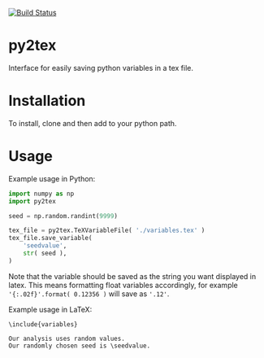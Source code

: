 [![Build Status](https://travis-ci.com/zhafen/py2tex.svg?branch=master)](https://travis-ci.com/zhafen/py2tex)
# py2tex
Interface for easily saving python variables in a tex file.

# Installation

To install, clone and then add to your python path.

# Usage

Example usage in Python:
```python
import numpy as np
import py2tex

seed = np.random.randint(9999)

tex_file = py2tex.TeXVariableFile( './variables.tex' )
tex_file.save_variable(
    'seedvalue',
    str( seed ),
)
```
Note that the variable should be saved as the string you want displayed in latex.
This means formatting float variables accordingly, for example `'{:.02f}'.format( 0.12356 )` will save as `'.12'`.

Example usage in LaTeX:
```
\include{variables}

Our analysis uses random values.
Our randomly chosen seed is \seedvalue.
```
